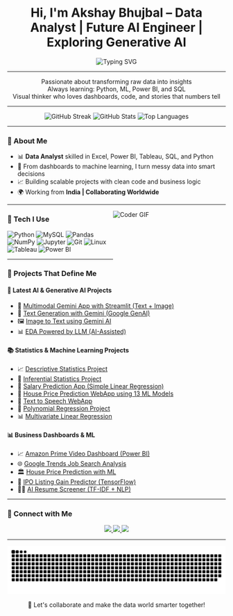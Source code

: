<h1 align="center">Hi, I'm Akshay Bhujbal – Data Analyst | Future AI Engineer | Exploring Generative AI</h1>

<p align="center">
  <img src="https://readme-typing-svg.demolab.com?font=Fira+Code&size=20&duration=3000&pause=500&color=F75C7E&center=true&width=500&lines=Turning+raw+data+into+insights;Building+dashboards+that+drive+decisions;Exploring+AI%2C+ML%2C+LLMs%2C+Generative+AI;Always+learning+Python%2C+SQL%2C+Power+BI" alt="Typing SVG" />
</p>

---

<p align="center">
  Passionate about transforming raw data into insights <br>
  Always learning: Python, ML, Power BI, and SQL <br>
  Visual thinker who loves dashboards, code, and stories that numbers tell
</p>

---

<p align="center">
  <img src="https://github-readme-streak-stats.herokuapp.com?user=AkshayBhujbal1995&theme=tokyonight&hide_border=true" height="150" alt="GitHub Streak" />
  <img src="https://github-readme-stats.vercel.app/api?username=AkshayBhujbal1995&show_icons=true&theme=tokyonight&include_all_commits=true&count_private=true&hide_border=true" height="150" alt="GitHub Stats" />
  <img src="https://github-readme-stats.vercel.app/api/top-langs/?username=AkshayBhujbal1995&layout=compact&theme=tokyonight&hide_border=true" height="150" alt="Top Languages" />
</p>

---

### 🧪 About Me

- 📊 **Data Analyst** skilled in Excel, Power BI, Tableau, SQL, and Python  
- 🧬 From dashboards to machine learning, I turn messy data into smart decisions  
- 📈 Building scalable projects with clean code and business logic  
- 🌍 Working from **India | Collaborating Worldwide**

---

<img align="right" alt="Coder GIF" height="200" width="260" src="https://i.pinimg.com/originals/f1/e7/34/f1e734f9cade86fe737a9aa404ad5677.gif" />

### 🔧 Tech I Use

<div align="left">
  <img src="https://cdn.jsdelivr.net/gh/devicons/devicon/icons/python/python-original.svg" style="height: 20px;" alt="Python" />
  <img src="https://cdn.jsdelivr.net/gh/devicons/devicon/icons/mysql/mysql-original.svg" style="height: 20px;" alt="MySQL" />
  <img src="https://cdn.jsdelivr.net/gh/devicons/devicon/icons/pandas/pandas-original.svg" style="height: 20px;" alt="Pandas" />
  <img src="https://cdn.jsdelivr.net/gh/devicons/devicon/icons/numpy/numpy-original.svg" style="height: 20px;" alt="NumPy" />
  <img src="https://cdn.jsdelivr.net/gh/devicons/devicon/icons/jupyter/jupyter-original.svg" style="height: 20px;" alt="Jupyter" />
  <img src="https://cdn.jsdelivr.net/gh/devicons/devicon/icons/git/git-original.svg" style="height: 20px;" alt="Git" />
  <img src="https://cdn.jsdelivr.net/gh/devicons/devicon/icons/linux/linux-original.svg" style="height: 20px;" alt="Linux" />
  <img src="https://img.shields.io/badge/Tableau-E97627?style=flat&logo=Tableau&logoColor=white" style="height: 20px;" alt="Tableau" />
  <img src="https://img.shields.io/badge/PowerBI-F2C811?style=flat&logo=Power-BI&logoColor=black" style="height: 20px;" alt="Power BI" />
</div>

---

### 🚀 Projects That Define Me

#### 🧠 Latest AI & Generative AI Projects
- 🔁 [Multimodal Gemini App with Streamlit (Text + Image)](https://github.com/AkshayBhujbal1995/6_Month_AI_Road_Map_2025/tree/main/Projects/Multi_Model_With_streamlit)
- 💬 [Text Generation with Gemini (Google GenAI)](https://github.com/AkshayBhujbal1995/6_Month_AI_Road_Map_2025/tree/main/Projects/Text_Generation_with_AI)
- 🖼️ [Image to Text using Gemini AI](https://github.com/AkshayBhujbal1995/6_Month_AI_Road_Map_2025/tree/main/Projects/Image_To_Text_Generation_with_AI)
- 📊 [EDA Powered by LLM (AI-Assisted)](https://github.com/AkshayBhujbal1995/6_Month_AI_Road_Map_2025/tree/main/Projects/EDA_with_LLM)

#### 📚 Statistics & Machine Learning Projects
- 📈 [Descriptive Statistics Project](https://github.com/AkshayBhujbal1995/6_Month_AI_Road_Map_2025/tree/main/Projects/Descriptive_Stats_Project)
- 🔬 [Inferential Statistics Project](https://github.com/AkshayBhujbal1995/6_Month_AI_Road_Map_2025/tree/main/Projects/Inferential_Statistics_Project)
- 💸 [Salary Prediction App (Simple Linear Regression)](https://github.com/AkshayBhujbal1995/6_Month_AI_Road_Map_2025/tree/main/Projects/Salary_Prediction_App)
- 🏡 [House Price Prediction WebApp using 13 ML Models](https://github.com/AkshayBhujbal1995/6_Month_AI_Road_Map_2025/tree/main/Projects/House_Price_Prediction_WebApp_using_13_models)
- 📢 [Text to Speech WebApp](https://github.com/AkshayBhujbal1995/6_Month_AI_Road_Map_2025/tree/main/Projects/Text_To_Speech_WebApp)
- 🧮 [Polynomial Regression Project](https://github.com/AkshayBhujbal1995/6_Month_AI_Road_Map_2025/tree/main/Projects/Polynomial_Regression)
- 📊 [Multivariate Linear Regression](https://github.com/AkshayBhujbal1995/6_Month_AI_Road_Map_2025/tree/main/Projects/Multivariate_Linear_Regression)

#### 📊 Business Dashboards & ML
- 📈 [Amazon Prime Video Dashboard (Power BI)](https://github.com/AkshayBhujbal1995/Amazon-Prime-Video-PowerBI-Dashboard)
- 🌐 [Google Trends Job Search Analysis](https://github.com/AkshayBhujbal1995/Google-Search-Analysis-with-Python)
- 🏛️ [House Price Prediction with ML](https://github.com/AkshayBhujbal1995/house-price-ML-EDA-project)
- 🚀 [IPO Listing Gain Predictor (TensorFlow)](https://github.com/AkshayBhujbal1995/Predicting-Listing-Gains-in-the-Indian-IPO-Market-Using-TensorFlow)
- 👨‍💼 [AI Resume Screener (TF-IDF + NLP)](https://github.com/AkshayBhujbal1995/AI_Resume_Screener)

---


### 📢 Connect with Me

<p align="center">
  <a href="https://linkedin.com/in/akshay-1995-bhujbal" target="_blank">
    <img src="https://img.shields.io/badge/LinkedIn-0077B5?logo=linkedin&logoColor=white&style=flat" height="25" />
  </a>
  <a href="mailto:akshay.bhujbal16@gmail.com" target="_blank">
    <img src="https://img.shields.io/badge/Email-EA4335?logo=gmail&logoColor=white&style=flat" height="25" />
  </a>
  <a href="https://www.kaggle.com/" target="_blank">
    <img src="https://img.shields.io/badge/Kaggle-20BEFF?logo=kaggle&logoColor=white&style=flat" height="25" />
  </a>
</p>

---

<img src="https://raw.githubusercontent.com/platane/snk/output/github-contribution-grid-snake.svg" alt="GitHub Snake animation" />

<p align="center">
  🎉 Let's collaborate and make the data world smarter together!
</p>
